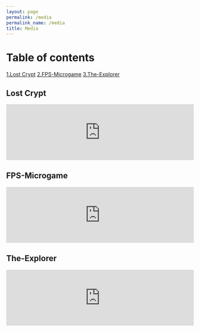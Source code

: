 ```yaml
---
layout: page
permalink: /media
permalink_name: /media
title: Media
---
```


# Table of contents

[1.Lost Crypt](#lost-crypt)
[2.FPS-Microgame](#fps-microgame)
[3.The-Explorer](#the-explorer)

## Lost Crypt

<div class="video-container">
    <iframe width="100%" src="https://www.youtube.com/embed/J266EjEhGME" frameborder="0" allow="accelerometer; autoplay; clipboard-write; encrypted-media; gyroscope; picture-in-picture" allowfullscreen></iframe>
</div>

## FPS-Microgame

<div class="video-container">
    <iframe width="100%" src="https://www.youtube.com/embed/YR_x5S5MFHs" frameborder="0" allow="accelerometer; autoplay; clipboard-write; encrypted-media; gyroscope; picture-in-picture" allowfullscreen></iframe>
</div>

## The-Explorer

<div class="video-container">
    <iframe width="100%" src="https://www.youtube.com/embed/FjJIh6rlAEo" frameborder="0" allow="accelerometer; autoplay; clipboard-write; encrypted-media; gyroscope; picture-in-picture" allowfullscreen></iframe>
</div>
